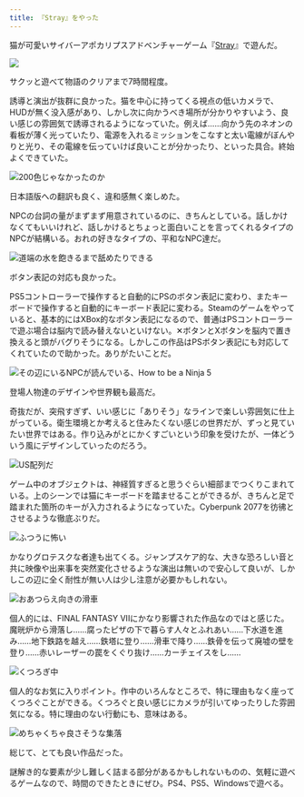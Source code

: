 ```yaml
---
title: 『Stray』をやった
---
```

猫が可愛いサイバーアポカリプスアドベンチャーゲーム『[Stray](https://store.steampowered.com/app/1332010/Stray/?l=japanese)』で遊んだ。

![](https://lh6.googleusercontent.com/sfeCD9sW53i7Kazbl1lKqe0N7NGBTPi0VujO7Hz1iaxmgDNgVo0-eC5Ssz059BK3ueSF-XUz1IyiKbphocrz2lAo4MkvBdGZLHcCEIKlzx28U0kvJBIj8CbIBOZAMviZC5mfQIIDEL1kEIXf-1itv-rApS3H9AMoTw540hIC4H43-i-76jL3-B_HF94BVA)

サクッと遊べて物語のクリアまで7時間程度。

誘導と演出が抜群に良かった。猫を中心に持ってくる視点の低いカメラで、HUDが無く没入感があり、しかし次に向かうべき場所が分かりやすいよう、良い感じの雰囲気で誘導されるようになっていた。例えば……向かう先のネオンの看板が薄く光っていたり、電源を入れるミッションをこなすと太い電線がぼんやりと光り、その電線を伝っていけば良いことが分かったり、といった具合。終始よくできていた。

![](https://lh3.googleusercontent.com/4XEDokcA1vyTYoEixaDQuyYXBR5R16_rH5esq9jS2pNbte_N7_CnWZOC2O24yuwgaT3iIBNIEvf-yof4xKFjotyWIlNHjj_BWL93IH4XAaWr5zx6rbjyLquFpAb-QapqYbDszwaeLjQ243SDJlJB2kOZe62V8EsHSbNkuvCZSp_VLX5TEdyLHzeY96J8Bg "200色じゃなかったのか")

日本語版への翻訳も良く、違和感無く楽しめた。

NPCの台詞の量がまずまず用意されているのに、きちんとしている。話しかけなくてもいいけれど、話しかけるとちょっと面白いことを言ってくれるタイプのNPCが結構いる。おれの好きなタイプの、平和なNPC達だ。

![](https://lh5.googleusercontent.com/APBUvnRac04fTAqEWu3KJjTTsb-KxNDaMmdVlAyByIBnq3El8QV6-g6VDBafhdTScQG1R1vVrbWhYG5SjhO1FT1GR9Q2ZnC_yaHpdqBM04a33kwpeTlWkFi4M1mEHolECDxvs-A5CfKC-h9CE1sXRmTy2l-vNDW4fztPIkw22b9bRcNJnJMeNuLoQVeM1Q "道端の水を飽きるまで舐めたりできる")

ボタン表記の対応も良かった。

PS5コントローラーで操作すると自動的にPSのボタン表記に変わり、またキーボードで操作すると自動的にキーボード表記に変わる。Steamのゲームをやっていると、基本的にはXBox的なボタン表記になるので、普通はPSコントローラーで遊ぶ場合は脳内で読み替えないといけない。✕ボタンとXボタンを脳内で置き換えると頭がバグりそうになる。しかしこの作品はPSボタン表記にも対応してくれていたので助かった。ありがたいことだ。

![](https://lh3.googleusercontent.com/L8Ehl3gu1UrXGzRmqa4VnuRh6P5txavyS6_L7iNnmO7pcw36bScKEyygk2ORYyiXdOo-jfEW3bEgMIzOlhxC4brEV38bwbJPzIthS9U4XewCpFmJwWY8wd9LvHtKUCB49iL9pw88y3SSvnGH-3Gye_fwzjMIyV2K4BAr112q77OvXAwIYOk4bNM_CZL-LQ "その辺にいるNPCが読んでいる、How to be a Ninja 5")

登場人物達のデザインや世界観も最高だ。

奇抜だが、突飛すぎず、いい感じに「ありそう」なラインで楽しい雰囲気に仕上がっている。衛生環境とか考えると住みたくない感じの世界だが、ずっと見ていたい世界ではある。作り込みがとにかくすごいという印象を受けたが、一体どういう風にデザインしていったのだろう。

![](https://lh3.googleusercontent.com/-1RoOZSYaWf8vMprfRdUiJJJu6XgBuYc5AMXE8hF3PmHH5bnIMsqDpWRWHKBftmgxEBQUz2fT5iCZoxCBKm8QFFTi1N77pik7fQCHv6b1lUEyRBdKfU0SDRX6qeEKr1l5oKY5MF_1gsK22hp5NMDbu2yIpA9WxrdLK6SSEiZEBMkt7F7TbGQ8NVJ1m4vLg "US配列だ")

ゲーム中のオブジェクトは、神経質すぎると思うぐらい細部までつくりこまれている。上のシーンでは猫にキーボードを踏ませることができるが、きちんと足で踏まれた箇所のキーが入力されるようになっていた。Cyberpunk 2077を彷彿とさせるような徹底ぶりだ。

![](https://lh6.googleusercontent.com/x9lJBx7PhgK8cxGuA8NJ_4cTKcIv4xAIWAk1-iBdDBqZyEHeHYGX0uLRXJUbLG5qaZo43eNDz-T2gJXko0kOzyCJ-78WWYk9XxTbDi2BcOvMIomQ9ghTptA3xi__aUjPbspbPoQxnzc5iS6HV3_rGl3TWYYC0rGDRD-dCNdVqDjoUoIZ1qQ0xyZM9iYTxQ "ふつうに怖い")

かなりグロテスクな者達も出てくる。ジャンプスケア的な、大きな恐ろしい音と共に映像や出来事を突然変化させるような演出は無いので安心して良いが、しかしこの辺に全く耐性が無い人は少し注意が必要かもしれない。

![](https://lh4.googleusercontent.com/9wR2fDWmnDPQJsFfzqFZFa5LDp0ADZE6TjzJGhpE4-OaOViWs08ZpHNmWJt1-kt9KFA4TsIPsLK5K-m9O1ndnoflvgeo3e9_5lVkaXhOdXXbCkug_u4CJwtRPDQktsPksw0I1HJ0G8wA87g9XbPpMWCK0rmz7eVzQS-3wjQObZ38NWjYWMgSGQM9zktn-g "おあつらえ向きの滑車")

個人的には、FINAL FANTASY VIIにかなり影響された作品なのではと感じた。魔晄炉から滑落し……腐ったピザの下で暮らす人々とふれあい……下水道を進み……地下鉄路を越え……鉄塔に登り……滑車で降り……鉄骨を伝って廃墟の壁を登り……赤いレーザーの罠をくぐり抜け……カーチェイスをし……

![](https://lh6.googleusercontent.com/110hmI9E5UZkWMxtR_0rAOrOoP-gJ-uvoVQqjZSeJ_hWF6nykfsQCkvIMDLRF9G3w3ZZqxFn5uQN47SIGPDBF9EvtkMEjA-HywPzI4QMWc8FdzZMKrRdtCLjWxx1QwE6S5M06zA1qGjO4MYBnpCCbSjntNFkhVYxwRjCh0WbyAjaVWz8MQbtO7FL-fHdgg "くつろぎ中")

個人的なお気に入りポイント。作中のいろんなところで、特に理由もなく座ってくつろぐことができる。くつろぐと良い感じにカメラが引いてゆったりした雰囲気になる。特に理由のない行動にも、意味はある。

![](https://lh5.googleusercontent.com/-08TgZVg9AwMHJ3D0bGPwvHLWpQ5Q9tt70VE8ruML0onO6YO1OeXYGwE-Pvt9933WvBtWuj8JYZxzgR-dYhTW8PmDWmSQ0zDytPHqzNgLXjzBUFkDU045JeKPCJkE8wbjUSKnoNLvl7KKawA6AW0YNjcjYQSob9fuDxM-Y3-g9Hvl9clmtL81gbvCp308w "めちゃくちゃ良さそうな集落")

総じて、とても良い作品だった。

謎解き的な要素が少し難しく詰まる部分があるかもしれないものの、気軽に遊べるゲームなので、時間のできたときにぜひ。PS4、PS5、Windowsで遊べる。
